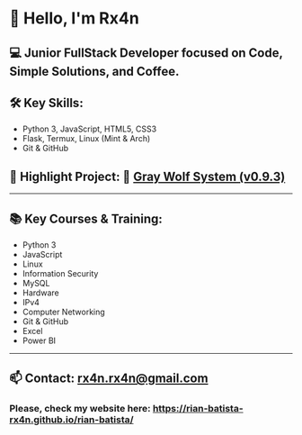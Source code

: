 # 👋 Hello, I'm Rx4n

💻 Junior FullStack Developer focused on Code, Simple Solutions, and Coffee.
---
## 🛠️ Key Skills:
- Python 3, JavaScript, HTML5, CSS3
- Flask, Termux, Linux (Mint & Arch)
- Git & GitHub

## 🚀 Highlight Project: 🐺 [Gray Wolf System (v0.9.3)](https://github.com/Rian-Batista-Rx4n/GWS)
---
## 📚 Key Courses & Training:
- Python 3
- JavaScript
- Linux
- Information Security
- MySQL
- Hardware
- IPv4
- Computer Networking
- Git & GitHub
- Excel
- Power BI
---
## 📫 Contact: rx4n.rx4n@gmail.com
### Please, check my website here: https://rian-batista-rx4n.github.io/rian-batista/
